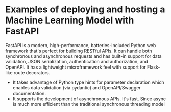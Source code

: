 # Examples of deploying and hosting a Machine Learning Model with FastAPI

FastAPI is a modern, high-performance, batteries-included Python web framework that's perfect for building RESTful APIs. It can handle both synchronous and asynchronous requests and has built-in support for data validation, JSON serialization, authentication and authorization, and OpenAPI.
It has a lightweight microframework feel with support for Flask-like route decorators.

* It takes advantage of Python type hints for parameter declaration which enables data validation (via pydantic) and OpenAPI/Swagger documentation.
* It supports the development of asynchronous APIs. It's fast. Since async is much more efficient than the traditional 
  synchronous threading model

  